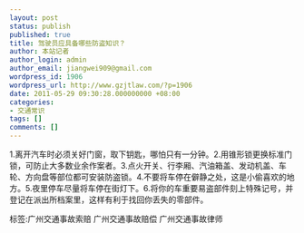 ```yaml
---
layout: post
status: publish
published: true
title: 驾驶员应具备哪些防盗知识？
author: 本站记者
author_login: admin
author_email: jiangwei909@gmail.com
wordpress_id: 1906
wordpress_url: http://www.gzjtlaw.com/?p=1906
date: 2011-05-29 09:30:28.000000000 +08:00
categories:
- 交通常识
tags: []
comments: []
---
```

1.离开汽车时必须关好门窗，取下钥匙，哪怕只有一分钟。2.用锥形锁更换标准门锁，可防止大多数业余作案者。3.点火开关、行李厢、汽油箱盖、发动机盖、车轮、方向盘等部位都可安装防盗锁。4.不要将车停在僻静之处，这是小偷喜欢的地方。5.夜里停车尽量将车停在街灯下。6.将你的车重要易盗部件刻上特殊记号，并登记在派出所档案里，这样有利于找回你丢失的零部件。标签:广州交通事故索赔 广州交通事故赔偿 广州交通事故律师
